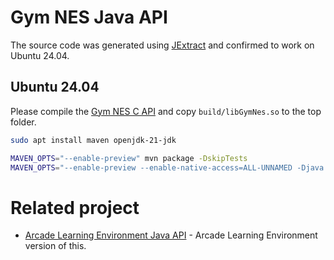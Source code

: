 # Gym NES Java API

The source code was generated using [JExtract](https://jdk.java.net/jextract/) and confirmed to work on Ubuntu 24.04.

## Ubuntu 24.04

Please compile the [Gym NES C API](https://github.com/yukoba/Gym-NES-C-API) and copy `build/libGymNes.so` to the top folder.

```sh
sudo apt install maven openjdk-21-jdk

MAVEN_OPTS="--enable-preview" mvn package -DskipTests
MAVEN_OPTS="--enable-preview --enable-native-access=ALL-UNNAMED -Djava.library.path=." mvn exec:java -Dexec.mainClass=jp.yukoba.gymnes.Test -Dexec.args=SuperMarioBros.nes -Dexec.classpathScope=test
```

# Related project

- [Arcade Learning Environment Java API](https://github.com/yukoba/Arcade-Learning-Environment-Java-API) - Arcade Learning Environment version of this.
